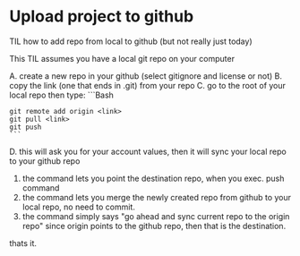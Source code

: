 # Upload project to github

TIL how to add repo from local to github (but not really just today)

This TIL assumes you have a local git repo on your computer

A. create a new repo in your github (select gitignore and license or not)
B. copy the link (one that ends in .git) from your repo
C. go to the root of your local repo
then type:
	```Bash
	
	git remote add origin <link> 
	git pull <link>
	git push
	```

D. this will ask you for your account values, then it will sync your local repo to your github repo

1. the command lets you point the destination repo, when you exec. push command
2. the command lets you merge the newly created repo from github to your local repo, no need to commit.
3. the command simply says "go ahead and sync current repo to the origin repo" since origin points to the github repo, then that is the destination.

thats it.




